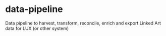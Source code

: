 # data-pipeline
Data pipeline to harvest, transform, reconcile, enrich and export Linked Art data for LUX (or other system)
